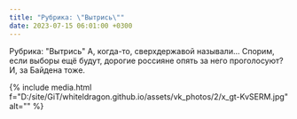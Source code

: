 ```yaml
---
title: "Рубрика: \"Вытрись\""
date: 2023-07-15 06:01:00 +0300
---
```


Рубрика: "Вытрись"
А, когда-то, сверхдержавой называли...
Спорим, если выборы ещё будут, дорогие россияне опять за него проголосуют?
И, за Байдена тоже.

{% include media.html f="D:/site/GiT/whiteldragon.github.io/assets/vk_photos/2/x_gt-KvSERM.jpg" alt="" %}
